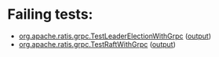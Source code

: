# Failing tests: 

 * [org.apache.ratis.grpc.TestLeaderElectionWithGrpc](ratis-test/org.apache.ratis.grpc.TestLeaderElectionWithGrpc.txt) ([output](ratis-test/org.apache.ratis.grpc.TestLeaderElectionWithGrpc-output.txt))
 * [org.apache.ratis.grpc.TestRaftWithGrpc](ratis-test/org.apache.ratis.grpc.TestRaftWithGrpc.txt) ([output](ratis-test/org.apache.ratis.grpc.TestRaftWithGrpc-output.txt))
